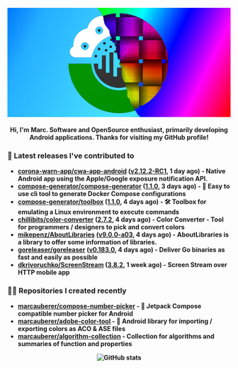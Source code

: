 <p align="center">
	<img src="https://raw.githubusercontent.com/marcauberer/marcauberer/master/images/frontpage-image.jpg">
	<br><br>
	<b>Hi, I'm Marc. Software and OpenSource enthusiast, primarily developing Android applications. Thanks for visiting my GitHub profile!
</p>

### 🚀 Latest releases I've contributed to


- [corona-warn-app/cwa-app-android](https://github.com/corona-warn-app/cwa-app-android) ([v2.12.2-RC1](https://github.com/corona-warn-app/cwa-app-android/releases/tag/v2.12.2-RC1), 1 day ago) - Native Android app using the Apple/Google exposure notification API.
- [compose-generator/compose-generator](https://github.com/compose-generator/compose-generator) ([1.1.0](https://github.com/compose-generator/compose-generator/releases/tag/1.1.0), 3 days ago) - 🐳 Easy to use cli tool to generate Docker Compose configurations
- [compose-generator/toolbox](https://github.com/compose-generator/toolbox) ([1.1.0](https://github.com/compose-generator/toolbox/releases/tag/1.1.0), 4 days ago) - 🛠️ Toolbox for emulating a Linux environment to execute commands
- [chillibits/color-converter](https://github.com/chillibits/color-converter) ([2.7.2](https://github.com/chillibits/color-converter/releases/tag/2.7.2), 4 days ago) - Color Converter - Tool for programmers / designers to pick and convert colors
- [mikepenz/AboutLibraries](https://github.com/mikepenz/AboutLibraries) ([v9.0.0-a03](https://github.com/mikepenz/AboutLibraries/releases/tag/v9.0.0-a03), 4 days ago) - AboutLibraries is a library to offer some information of libraries.
- [goreleaser/goreleaser](https://github.com/goreleaser/goreleaser) ([v0.183.0](https://github.com/goreleaser/goreleaser/releases/tag/v0.183.0), 4 days ago) - Deliver Go binaries as fast and easily as possible
- [dkrivoruchko/ScreenStream](https://github.com/dkrivoruchko/ScreenStream) ([3.8.2](https://github.com/dkrivoruchko/ScreenStream/releases/tag/3.8.2), 1 week ago) - Screen Stream over HTTP mobile app

### 👨‍💻 Repositories I created recently
- [marcauberer/compose-number-picker](https://github.com/marcauberer/compose-number-picker) - 🔢 Jetpack Compose compatible number picker for Android
- [marcauberer/adobe-color-tool](https://github.com/marcauberer/adobe-color-tool) - 🎨 Android library for importing / exporting colors as ACO &amp; ASE files
- [marcauberer/algorithm-collection](https://github.com/marcauberer/algorithm-collection) - Collection for algorithms and summaries of function and properties

<p align="center">
	<img src="https://github-readme-stats.vercel.app/api?username=marcauberer&show_icons=true&theme=dark" alt="GitHub stats">
</p>
